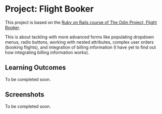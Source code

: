# Project: Flight Booker

This project is based on the [Ruby on Rails course of The Odin Project, Flight Booker](https://www.theodinproject.com/lessons/ruby-on-rails-flight-booker).

This is about tackling with more advanced forms like populating dropdown menus, radio buttons, working with nested attributes, complex user orders (booking flights), and integration of billing information (I have yet to find out how integrating billing information works).

## Learning Outcomes

To be completed soon.

## Screenshots

To be completed soon.
